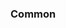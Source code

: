 <!-- Space: Projects -->
<!-- Parent: ZshGoenv -->
<!-- Title: Examples ZshGoenv -->
<!-- Label: Examples -->
<!-- Include: ./../disclaimer.md -->
<!-- Include: ac:toc -->

### Common
